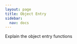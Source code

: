 ```yaml
---
layout: page
title: Object Entry
sidebar:
  nav: docs
---
```


Explain the object entry functions
